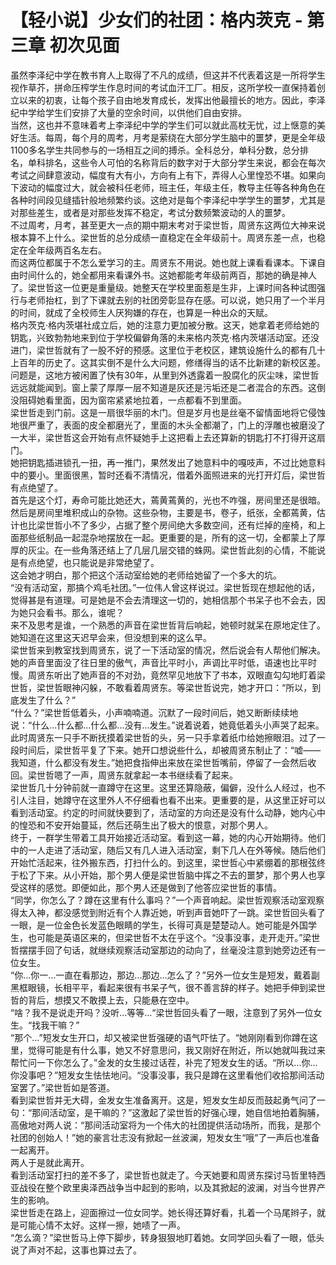# 【轻小说】少女们的社团：格内茨克 - 第三章 初次见面
虽然李泽纪中学在教书育人上取得了不凡的成绩，但这并不代表着这是一所将学生视作草芥，拼命压榨学生作息时间的考试血汗工厂。相反，这所学校一直保持着创立以来的初衷，让每个孩子自由地发育成长，发挥出他最擅长的地方。因此，李泽纪中学给学生们安排了大量的空余时间，以供他们自由安排。  
当然，这也并不意味着考上李泽纪中学的学生们可以就此高枕无忧，过上惬意的美好生活。每周，每个月的周考，月考是萦绕在大部分学生脑中的噩梦，更是全年级1100多名学生共同参与的一场相互之间的搏杀。全科总分，单科分数，总分排名，单科排名，这些令人可怕的名称背后的数字对于大部分学生来说，都会在每次考试之间肆意波动，幅度有大有小，方向有上有下，弄得人心里惶恐不堪。如果向下波动的幅度过大，就会被科任老师，班主任，年级主任，教导主任等各种角色在各种时间段见缝插针般地频繁约谈。这绝对是每个李泽纪中学学生的噩梦，尤其是对那些差生，或者是对那些发挥不稳定，考试分数频繁波动的人的噩梦。  
不过周考，月考，甚至更大一点的期中期末考对于梁世哲，周贤东这两位大神来说根本算不上什么。梁世哲的总分成绩一直稳定在全年级前十。周贤东差一点，也稳定在全年级两百名左右。  
而这两位都属于不怎么爱学习的主。周贤东不用说。她也就上课看看课本。下课自由时间什么的，她全都用来看课外书。这她都能考年级前两百，那她的确是神人了。梁世哲这一位更是重量级。她整天在学校里面惹是生非，上课时间各种试图强行与老师抬杠，到了下课就去别的社团旁彰显存在感。可以说，她只用了一个半月的时间，就成了全校师生人厌狗嫌的存在，也算是一种出众的天赋。  
格内茨克·格内茨堪社成立后，她的注意力更加被分散。这天，她拿着老师给她的钥匙，兴致勃勃地来到位于学校偏僻角落的未来格内茨克·格内茨堪活动室。还没进门，梁世哲就有了一股不好的预感。这里位于老校区，建筑设施什么的都有几十上百年的历史了。这其实倒不是什么大问题，修缮得当的话不比新建的新校区差。问题是，这地方被闲置了快有30年，从里到外透露着一股腐化的灰尘味，梁世哲远远就能闻到。窗上蒙了厚厚一层不知道是灰还是污垢还是二者混合的东西。这倒没阻碍她看里面，因为窗帘紧紧地拉着，一点都看不到里面。  
梁世哲走到门前。这是一扇很华丽的木门。但是岁月也是丝毫不留情面地将它侵蚀地很严重了，表面的皮全都磨光了，里面的木头全都潮了，门上的浮雕也被磨没了一大半，梁世哲这会开始有点怀疑她手上这把看上去还算新的钥匙打不打得开这扇门。  
她把钥匙插进锁孔一扭，再一推门，果然发出了她意料中的嘎吱声，不过比她意料中的要小。里面很黑，暂时还看不清情况，借着外面照进来的光打开灯后，梁世哲有点绝望了。  
首先是这个灯，寿命可能比她还大，蔫黄蔫黄的，光也不咋强，房间里还是很暗。然后是房间里堆积成山的杂物。这些杂物，主要是书，卷子，纸张，全都蔫黄，估计也比梁世哲小不了多少，占据了整个房间绝大多数空间，还有烂掉的座椅，和上面那些纸制品一起混杂地摆放在一起。更重要的是，所有的这一切，全都蒙上了厚厚的灰尘。在一些角落还结上了几层几层交错的蛛网。梁世哲此刻的心情，不能说是有点绝望，也只能说是非常绝望了。  
这会她才明白，那个把这个活动室给她的老师给她留了一个多大的坑。  
“没有活动室，那搞个鸡毛社团。”一位伟人曾这样说过。梁世哲现在想起他的话，觉得甚是有道理。可是她是不会去清理这一切的，她相信那个书呆子也不会去，因为她只会看书。那么，谁呢？  
来不及思考是谁，一个熟悉的声音在梁世哲背后响起，她顿时就呆在原地定住了。  
她知道在这里这天迟早会来，但没想到来的这么早。  
梁世哲来到教室找到周贤东，说了一下活动室的情况，然后说会有人帮他们解决。她的声音里面没了往日里的傲气，声音比平时小，声调比平时低，语速也比平时慢。周贤东听出了她声音的不对劲，竟然罕见地放下了书本，双眼直勾勾地盯着梁世哲，梁世哲眼神闪躲，不敢看着周贤东。等梁世哲说完，她才开口：“所以，到底发生了什么？”  
“什么？”梁世哲低着头，小声喃喃道。沉默了一段时间后，她又断断续续地说：“什么...什么都...什么都...没有...发生。”说着说着，她竟低着头小声哭了起来。此时周贤东一只手不断抚摸着梁世哲的头，另一只手拿着纸巾给她擦眼泪。过了一段时间后，梁世哲平复了下来。她开口想说些什么，却被周贤东制止了：“嘘——我知道，什么都没有发生。”她把食指伸出来放在梁世哲嘴前，停留了一会然后收回。梁世哲嗯了一声，周贤东就拿起一本书继续看了起来。  
梁世哲几十分钟前就一直蹲守在这里。这里还算隐蔽，偏僻，没什么人经过，也不引人注目，她蹲守在这里外人不仔细看也看不出来。更重要的是，从这里正好可以看到活动室。约定的时间就快要到了，活动室的方向还是没有什么动静，她内心中的惶恐和不安开始蔓延，然后还萌生出了极大的恨意，对那个男人。  
终于，一群学生带着工具开始接近活动室。看到这一幕，她的内心开始期待。他们中的一人走进了活动室，随后又有几人进入活动室，剩下几人在外等候。随后他们开始忙活起来，往外搬东西，打扫什么的。到这里，梁世哲心中紧绷着的那根弦终于松了下来。从小开始，那个男人便是梁世哲脑中挥之不去的噩梦，那个男人也享受这样的感觉。即便如此，那个男人还是做到了他答应梁世哲的事情。  
“同学，你怎么了？蹲在这里有什么事吗？”一个声音响起。梁世哲观察活动室观察得太入神，都没感觉到附近有个人靠近她，听到声音她吓了一跳。梁世哲回头看了一眼，是一位金色长发蓝色眼睛的学生，长得可真是楚楚动人。她可能是外国学生，也可能是英语区来的，但梁世哲不太在乎这个。“没事没事，走开走开。”梁世哲摆摆手回了句话，就继续观察活动室那边的动向了，丝毫没注意到她旁边还有一位女生。  
“你...你一...一直在看那边，那边...那边...怎么了？”另外一位女生是短发，戴着副黑框眼镜，长相平平，看起来很有书呆子气，很不善言辞的样子。她把手伸到梁世哲的背后，想摸又不敢摸上去，只能悬在空中。  
“啥？我不是说走开吗？没听...等等...“梁世哲回头看了一眼，注意到了另外一位女生。“找我干嘛？”  
“那个...”短发女生开口，却又被梁世哲强硬的语气吓怯了。“她刚刚看到你蹲在这里，觉得可能是有什么事，她又不好意思问，我又刚好在附近，所以她就叫我过来帮忙问一下你怎么了。”金发的女生接过话茬，补完了短发女生的话。“所以...你...你没事吧？”短发女生怯怯地问。“没事没事，我只是蹲在这里看他们收拾那间活动室罢了。”梁世哲如是答道。  
看到梁世哲并无大碍，金发女生准备离开。这是，短发女生却反而鼓起勇气问了一句：“那间活动室，是干嘛的？”这激起了梁世哲的好强心理，她自信地拍着胸脯，高傲地对两人说：“那间活动室将为一个伟大的社团提供活动场所，而我，是那个社团的创始人！”她的豪言壮志没有掀起一丝波澜，短发女生“哦”了一声后也准备一起离开。  
两人于是就此离开。  
看到活动室打扫的差不多了，梁世哲也就走了。今天她要和周贤东探讨马哲里特西亚战役在整个欧里奥泽西战争当中起到的影响，以及其掀起的波澜，对当今世界产生的影响。  
梁世哲走在路上，迎面擦过一位女同学。她长得还算好看，扎着一个马尾辫子，就是可能心情不太好。这样一擦，她啧了一声。  
“怎么滴？”梁世哲马上停下脚步，转身狠狠地盯着她。女同学回头看了一眼，低头说了声对不起，这事也算过去了。
